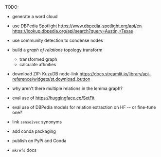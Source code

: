 TODO:

  * generate a word cloud

  * use DBPedia Spotlight
  https://www.dbpedia-spotlight.org/api/en
  https://lookup.dbpedia.org/api/search?query=Austin,+Texas

  * use community detection to condense nodes

  * build a _graph of relations_ topology transform
    * transformed graph
    * calculate affinities

  * download ZIP: KuzuDB node-link
  https://docs.streamlit.io/library/api-reference/widgets/st.download_button

  * why aren't there multiple relations in the lemma graph?

  * eval use of https://huggingface.co/SetFit
  * eval use of DBPedia models for relation extraction on HF -- or fine-tune one?
  * link `sense2vec` synonyms

  * add conda packaging
  * publish on PyPi and Conda
  * `mkrefs` docs
